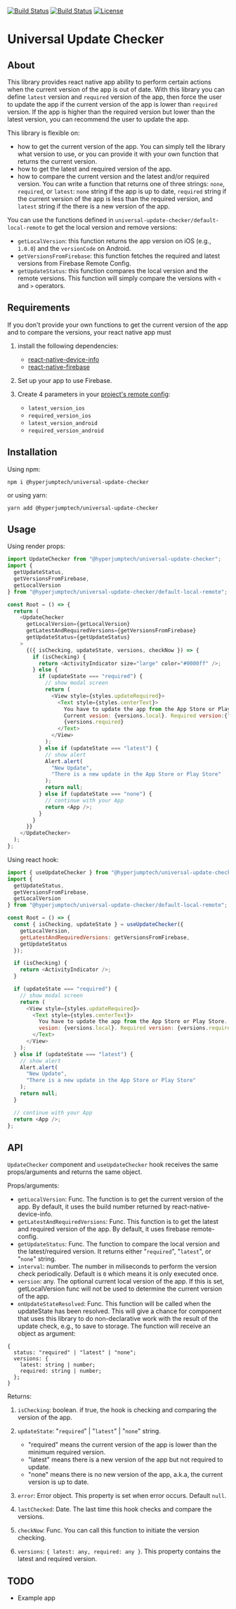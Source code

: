 [![Build Status](https://travis-ci.org/hyperjumptech/universal-update-checker.svg?branch=master)](https://travis-ci.org/hyperjumptech/universal-update-checker)
[![Build Status](https://dev.azure.com/hyperjumptech/universal-update-checker/_apis/build/status/hyperjumptech.universal-update-checker?branchName=master)](https://dev.azure.com/hyperjumptech/universal-update-checker/_build/latest?definitionId=1&branchName=master)
[![License](https://img.shields.io/badge/License-Apache%202.0-blue.svg)](https://opensource.org/licenses/Apache-2.0)

# Universal Update Checker

## About

This library provides react native app ability to perform certain actions when the current version of the app is out of date. With this library you can define `latest` version and `required` version of the app, then force the user to update the app if the current version of the app is lower than `required` version. If the app is higher than the required version but lower than the latest version, you can recommend the user to update the app.

This library is flexible on:

- how to get the current version of the app. You can simply tell the library what version to use, or you can provide it with your own function that returns the current version.
- how to get the latest and required version of the app.
- how to compare the current version and the latest and/or required version. You can write a function that returns one of three strings: `none`, `required`, or `latest`: `none` string if the app is up to date, `required` string if the current version of the app is less than the required version, and `latest` string if the there is a new version of the app.

You can use the functions defined in `universal-update-checker/default-local-remote` to get the local version and remove versions:

- `getLocalVersion`: this function returns the app version on iOS (e.g., `1.0.0`) and the `versionCode` on Android.
- `getVersionsFromFirebase`: this function fetches the required and latest versions from Firebase Remote Config.
- `getUpdateStatus`: this function compares the local version and the remote versions. This function will simply compare the versions with `<` and `>` operators. 

## Requirements

If you don't provide your own functions to get the current version of the app and to compare the versions, your react native app must

1. install the following dependencies:

   - [react-native-device-info](https://github.com/react-native-community/react-native-device-info)
   - [react-native-firebase](https://rnfirebase.io/)

2. Set up your app to use Firebase.
3. Create 4 parameters in your [project's remote config](https://console.firebase.google.com/):

   - `latest_version_ios`
   - `required_version_ios`
   - `latest_version_android`
   - `required_version_android`

## Installation

Using npm:

```
npm i @hyperjumptech/universal-update-checker
```

or using yarn:

```
yarn add @hyperjumptech/universal-update-checker
```

## Usage

Using render props:

```javascript
import UpdateChecker from "@hyperjumptech/universal-update-checker";
import {
  getUpdateStatus,
  getVersionsFromFirebase,
  getLocalVersion
} from "@hyperjumptech/universal-update-checker/default-local-remote";

const Root = () => {
  return (
    <UpdateChecker
      getLocalVersion={getLocalVersion}
      getLatestAndRequiredVersions={getVersionsFromFirebase}
      getUpdateStatus={getUpdateStatus}
    >
      {({ isChecking, updateState, versions, checkNow }) => {
        if (isChecking) {
          return <ActivityIndicator size="large" color="#0000ff" />;
        } else {
          if (updateState === "required") {
            // show modal screen
            return (
              <View style={styles.updateRequired}>
                <Text style={styles.centerText}>
                  You have to update the app from the App Store or Play Store.
                  Current vesion: {versions.local}. Required version:{" "}
                  {versions.required}
                </Text>
              </View>
            );
          } else if (updateState === "latest") {
            // show alert
            Alert.alert(
              "New Update",
              "There is a new update in the App Store or Play Store"
            );
            return null;
          } else if (updateState === "none") {
            // continue with your App
            return <App />;
          }
        }
      }}
    </UpdateChecker>
  );
};
```

Using react hook:

```javascript
import { useUpdateChecker } from "@hyperjumptech/universal-update-checker";
import {
  getUpdateStatus,
  getVersionsFromFirebase,
  getLocalVersion
} from "@hyperjumptech/universal-update-checker/default-local-remote";

const Root = () => {
  const { isChecking, updateState } = useUpdateChecker({
    getLocalVersion,
    getLatestAndRequiredVersions: getVersionsFromFirebase,
    getUpdateStatus
  });

  if (isChecking) {
    return <ActivityIndicator />;
  }

  if (updateState === "required") {
    // show modal screen
    return (
      <View style={styles.updateRequired}>
        <Text style={styles.centerText}>
          You have to update the app from the App Store or Play Store. Current
          vesion: {versions.local}. Required version: {versions.required}
        </Text>
      </View>
    );
  } else if (updateState === "latest") {
    // show alert
    Alert.alert(
      "New Update",
      "There is a new update in the App Store or Play Store"
    );
    return null;
  }

  // continue with your App
  return <App />;
};
```

## API

`UpdateChecker` component and `useUpdateChecker` hook receives the same props/arguments and returns the same object.

Props/arguments:

- `getLocalVersion`: Func. The function is to get the current version of the app. By default, it uses the build number returned by react-native-device-info.
- `getLatestAndRequiredVersions`: Func. This function is to get the latest and required version of the app. By default, it uses firebase remote-config.
- `getUpdateStatus`: Func. The function to compare the local version and the latest/required version. It returns either "`required`", "`latest`", or "`none`" string.
- `interval`: number. The number in miliseconds to perform the version check periodically. Default is `0` which means it is only executed once.
- `version`: any. The optional current local version of the app. If this is set, getLocalVersion func will not be used to determine the current version of the app.
- `onUpdateStateResolved`: Func. This function will be called when the updateState has been resolved. This will give a chance for component that uses this library to do non-declarative work with the result of the update check, e.g., to save to storage. The function will receive an object as argument:

```
{
  status: "required" | "latest" | "none";
  versions: {
    latest: string | number;
    required: string | number;
  };
}
```

Returns:

1.  `isChecking`: boolean. if true, the hook is checking and comparing the version of the app.
2.  `updateState`: "`required`" | "`latest`" | "`none`" string.

    - "required" means the current version of the app is lower than the minimum required version.
    - "latest" means there is a new version of the app but not required to update.
    - "none" means there is no new version of the app, a.k.a, the current version is up to date.

3.  `error`: Error object. This property is set when error occurs. Default `null`.
4.  `lastChecked`: Date. The last time this hook checks and compare the versions.
5.  `checkNow`: Func. You can call this function to initiate the version checking.
6.  `versions`: `{ latest: any, required: any }`. This property contains the latest and required version.

## TODO

- Example app
